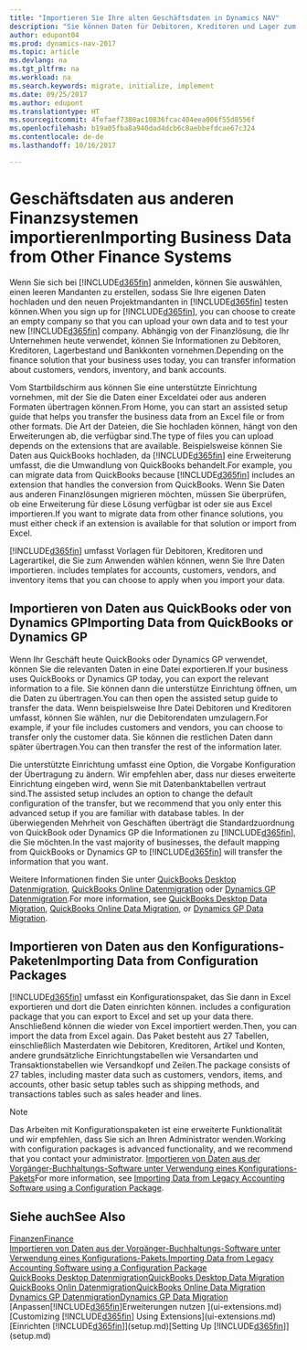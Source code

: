 ```yaml
---
title: "Importieren Sie Ihre alten Geschäftsdaten in Dynamics NAV"
description: "Sie können Daten für Debitoren, Kreditoren und Lager zum Beispiel aus Excel oder QuickBooks Dynamics GP in Dynamics NAV migrieren."
author: edupont04
ms.prod: dynamics-nav-2017
ms.topic: article
ms.devlang: na
ms.tgt_pltfrm: na
ms.workload: na
ms.search.keywords: migrate, initialize, implement
ms.date: 09/25/2017
ms.author: edupont
ms.translationtype: HT
ms.sourcegitcommit: 4fefaef7380ac10836fcac404eea006f55d8556f
ms.openlocfilehash: b19a05fba8a940dad4dcb6c8aebbefdcae67c324
ms.contentlocale: de-de
ms.lasthandoff: 10/16/2017

---
```

# <a name="importing-business-data-from-other-finance-systems"></a><span data-ttu-id="7e995-103">Geschäftsdaten aus anderen Finanzsystemen importieren</span><span class="sxs-lookup"><span data-stu-id="7e995-103">Importing Business Data from Other Finance Systems</span></span>
<span data-ttu-id="7e995-104">Wenn Sie sich bei [!INCLUDE[d365fin](includes/d365fin_md.md)] anmelden, können Sie auswählen, einen leeren Mandanten zu erstellen, sodass Sie Ihre eigenen Daten hochladen und den neuen Projektmandanten in [!INCLUDE[d365fin](includes/d365fin_md.md)] testen können.</span><span class="sxs-lookup"><span data-stu-id="7e995-104">When you sign up for [!INCLUDE[d365fin](includes/d365fin_md.md)], you can choose to create an empty company so that you can upload your own data and to test your new [!INCLUDE[d365fin](includes/d365fin_md.md)] company.</span></span> <span data-ttu-id="7e995-105">Abhängig von der Finanzlösung, die Ihr Unternehmen heute verwendet, können Sie Informationen zu Debitoren, Kreditoren, Lagerbestand und Bankkonten vornehmen.</span><span class="sxs-lookup"><span data-stu-id="7e995-105">Depending on the finance solution that your business uses today, you can transfer information about customers, vendors, inventory, and bank accounts.</span></span>  

<span data-ttu-id="7e995-106">Vom Startbildschirm aus können Sie eine unterstützte Einrichtung vornehmen, mit der Sie die Daten einer Exceldatei oder aus anderen Formaten übertragen können.</span><span class="sxs-lookup"><span data-stu-id="7e995-106">From Home, you can start an assisted setup guide that helps you transfer the business data from an Excel file or from other formats.</span></span> <span data-ttu-id="7e995-107">Die Art der Dateien, die Sie hochladen können, hängt von den Erweiterungen ab, die verfügbar sind.</span><span class="sxs-lookup"><span data-stu-id="7e995-107">The type of files you can upload depends on the extensions that are available.</span></span> <span data-ttu-id="7e995-108">Beispielsweise können Sie Daten aus QuickBooks hochladen, da [!INCLUDE[d365fin](includes/d365fin_md.md)] eine Erweiterung umfasst, die die Umwandlung von QuickBooks behandelt.</span><span class="sxs-lookup"><span data-stu-id="7e995-108">For example, you can migrate data from QuickBooks because [!INCLUDE[d365fin](includes/d365fin_md.md)] includes an extension that handles the conversion from QuickBooks.</span></span> <span data-ttu-id="7e995-109">Wenn Sie Daten aus anderen Finanzlösungen migrieren möchten, müssen Sie überprüfen, ob eine Erweiterung für diese Lösung verfügbar ist oder sie aus Excel importieren.</span><span class="sxs-lookup"><span data-stu-id="7e995-109">If you want to migrate data from other finance solutions, you must either check if an extension is available for that solution or import from Excel.</span></span>  

[!INCLUDE[d365fin](includes/d365fin_md.md)]<span data-ttu-id="7e995-110"> umfasst Vorlagen für Debitoren, Kreditoren und Lagerartikel, die Sie zum Anwenden wählen können, wenn Sie Ihre Daten importieren.</span><span class="sxs-lookup"><span data-stu-id="7e995-110"> includes templates for accounts, customers, vendors, and inventory items that you can choose to apply when you import your data.</span></span>  

## <a name="importing-data-from-quickbooks-or-dynamics-gp"></a><span data-ttu-id="7e995-111">Importieren von Daten aus QuickBooks oder von Dynamics GP</span><span class="sxs-lookup"><span data-stu-id="7e995-111">Importing Data from QuickBooks or Dynamics GP</span></span>
<span data-ttu-id="7e995-112">Wenn Ihr Geschäft heute QuickBooks oder Dynamics GP verwendet, können Sie die relevanten Daten in eine Datei exportieren.</span><span class="sxs-lookup"><span data-stu-id="7e995-112">If your business uses QuickBooks or Dynamics GP today, you can export the relevant information to a file.</span></span> <span data-ttu-id="7e995-113">Sie können dann die unterstütze Einrichtung öffnen, um die Daten zu übertragen.</span><span class="sxs-lookup"><span data-stu-id="7e995-113">You can then open the assisted setup guide to transfer the data.</span></span>
<span data-ttu-id="7e995-114">Wenn beispielsweise Ihre Datei Debitoren und Kreditoren umfasst, können Sie wählen, nur die Debitorendaten umzulagern.</span><span class="sxs-lookup"><span data-stu-id="7e995-114">For example, if your file includes customers and vendors, you can choose to transfer only the customer data.</span></span> <span data-ttu-id="7e995-115">Sie können die restlichen Daten dann später übertragen.</span><span class="sxs-lookup"><span data-stu-id="7e995-115">You can then transfer the rest of the information later.</span></span>  

<span data-ttu-id="7e995-116">Die unterstützte Einrichtung umfasst eine Option, die Vorgabe Konfiguration der Übertragung zu ändern. Wir empfehlen aber, dass nur dieses erweiterte Einrichtung eingeben wird, wenn Sie mit Datenbanktabellen vertraut sind.</span><span class="sxs-lookup"><span data-stu-id="7e995-116">The assisted setup includes an option to change the default configuration of the transfer, but we recommend that you only enter this advanced setup if you are familiar with database tables.</span></span> <span data-ttu-id="7e995-117">In der überwiegenden Mehrheit von Geschäften überträgt die Standardzuordnung von QuickBook oder Dynamics GP die Informationen zu [!INCLUDE[d365fin](includes/d365fin_md.md)], die Sie möchten.</span><span class="sxs-lookup"><span data-stu-id="7e995-117">In the vast majority of businesses, the default mapping from QuickBooks or Dynamics GP to [!INCLUDE[d365fin](includes/d365fin_md.md)] will transfer the information that you want.</span></span>  

<span data-ttu-id="7e995-118">Weitere Informationen finden Sie unter [QuickBooks Desktop Datenmigration](ui-extensions-quickbooks-data-migration.md), [QuickBooks Online Datenmigration](ui-extensions-quickbooks-online-data-migration.md) oder [Dynamics GP Datenmigration](ui-extensions-dynamicsgp-data-migration.md).</span><span class="sxs-lookup"><span data-stu-id="7e995-118">For more information, see [QuickBooks Desktop Data Migration](ui-extensions-quickbooks-data-migration.md), [QuickBooks Online Data Migration](ui-extensions-quickbooks-online-data-migration.md), or [Dynamics GP Data Migration](ui-extensions-dynamicsgp-data-migration.md).</span></span>  

## <a name="importing-data-from-configuration-packages"></a><span data-ttu-id="7e995-119">Importieren von Daten aus den Konfigurations-Paketen</span><span class="sxs-lookup"><span data-stu-id="7e995-119">Importing Data from Configuration Packages</span></span>
[!INCLUDE[d365fin](includes/d365fin_md.md)]<span data-ttu-id="7e995-120"> umfasst ein Konfigurationspaket, das Sie dann in Excel exportieren und dort die Daten einrichten können.</span><span class="sxs-lookup"><span data-stu-id="7e995-120"> includes a configuration package that you can export to Excel and set up your data there.</span></span> <span data-ttu-id="7e995-121">Anschließend können die wieder von Excel importiert werden.</span><span class="sxs-lookup"><span data-stu-id="7e995-121">Then, you can import the data from Excel again.</span></span> <span data-ttu-id="7e995-122">Das Paket besteht aus 27 Tabellen, einschließlich Masterdaten wie Debitoren, Kreditoren, Artikel und Konten, andere grundsätzliche Einrichtungstabellen wie Versandarten und Transaktionstabellen wie Versandkopf und Zeilen.</span><span class="sxs-lookup"><span data-stu-id="7e995-122">The package consists of 27 tables, including master data such as customers, vendors, items, and accounts, other basic setup tables such as shipping methods, and transactions tables such as sales header and lines.</span></span>  

> [!NOTE]  
>   <span data-ttu-id="7e995-123">Das Arbeiten mit Konfigurationspaketen ist eine erweiterte Funktionalität und wir empfehlen, dass Sie sich an Ihren Administrator wenden.</span><span class="sxs-lookup"><span data-stu-id="7e995-123">Working with configuration packages is advanced functionality, and we recommend that you contact your administrator.</span></span> <span data-ttu-id="7e995-124">[Importieren von Daten aus der Vorgänger-Buchhaltungs-Software unter Verwendung eines Konfigurations-Pakets](across-import-data-configuration-packages.md)</span><span class="sxs-lookup"><span data-stu-id="7e995-124">For more information, see [Importing Data from Legacy Accounting Software using a Configuration Package](across-import-data-configuration-packages.md).</span></span>  

## <a name="see-also"></a><span data-ttu-id="7e995-125">Siehe auch</span><span class="sxs-lookup"><span data-stu-id="7e995-125">See Also</span></span>
[<span data-ttu-id="7e995-126">Finanzen</span><span class="sxs-lookup"><span data-stu-id="7e995-126">Finance</span></span>](finance.md)  
[<span data-ttu-id="7e995-127">Importieren von Daten aus der Vorgänger-Buchhaltungs-Software unter Verwendung eines Konfigurations-Pakets.</span><span class="sxs-lookup"><span data-stu-id="7e995-127">Importing Data from Legacy Accounting Software using a Configuration Package</span></span>](across-import-data-configuration-packages.md)  
[<span data-ttu-id="7e995-128">QuickBooks Desktop Datenmigration</span><span class="sxs-lookup"><span data-stu-id="7e995-128">QuickBooks Desktop Data Migration</span></span>](ui-extensions-quickbooks-data-migration.md)  
[<span data-ttu-id="7e995-129">QuickBooks Onlin Datenmigration</span><span class="sxs-lookup"><span data-stu-id="7e995-129">QuickBooks Online Data Migration</span></span>](ui-extensions-quickbooks-online-data-migration.md)  
[<span data-ttu-id="7e995-130">Dynamics GP Datenmigration</span><span class="sxs-lookup"><span data-stu-id="7e995-130">Dynamics GP Data Migration</span></span>](ui-extensions-dynamicsgp-data-migration.md)  
<span data-ttu-id="7e995-131">[Anpassen[!INCLUDE[d365fin](includes/d365fin_md.md)]Erweiterungen nutzen ](ui-extensions.md) </span><span class="sxs-lookup"><span data-stu-id="7e995-131">[Customizing [!INCLUDE[d365fin](includes/d365fin_md.md)] Using Extensions](ui-extensions.md) </span></span>  
<span data-ttu-id="7e995-132">[Einrichten [!INCLUDE[d365fin](includes/d365fin_md.md)]](setup.md)</span><span class="sxs-lookup"><span data-stu-id="7e995-132">[Setting Up [!INCLUDE[d365fin](includes/d365fin_md.md)]](setup.md)</span></span>

## 

